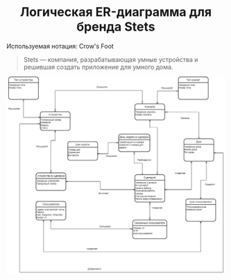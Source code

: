 <h1 align="center"> Логическая ER-диаграмма для бренда Stets</h1>

Используемая нотация: Crow's Foot
> Stets — компания, разрабатывающая умные устройства и решившая создать приложение для умного дома.

![1](https://github.com/Kri5ta21/Projects/blob/main/%D0%9C%D0%BE%D0%B4%D0%B5%D0%BB%D0%B8%D1%80%D0%BE%D0%B2%D0%B0%D0%BD%D0%B8%D0%B5%20%D0%B4%D0%B0%D0%BD%D0%BD%D1%8B%D1%85/Images/ER.png?raw=true)
